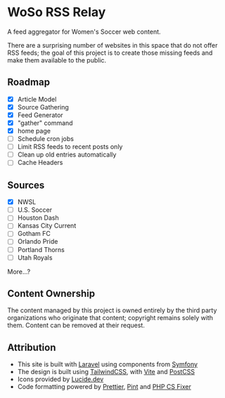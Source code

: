 # WoSo RSS Relay

A feed aggregator for Women's Soccer web content.

There are a surprising number of websites in this space that do not offer RSS feeds; the goal of this project is to create those missing feeds and make them available to the public.

## Roadmap

- [x] Article Model
- [x] Source Gathering
- [x] Feed Generator
- [x] "gather" command
- [x] home page
- [ ] Schedule cron jobs
- [ ] Limit RSS feeds to recent posts only
- [ ] Clean up old entries automatically
- [ ] Cache Headers

## Sources
- [x] NWSL
- [ ] U.S. Soccer
- [ ] Houston Dash
- [ ] Kansas City Current
- [ ] Gotham FC
- [ ] Orlando Pride
- [ ] Portland Thorns
- [ ] Utah Royals

More...?

## Content Ownership

The content managed by this project is owned entirely by the third party organizations who originate that content; copyright remains solely with them. Content can be removed at their request.

## Attribution

- This site is built with [Laravel](https://laravel.com/) using components from [Symfony](https://symfony.com/)
- The design is built using [TailwindCSS](https://tailwindcss.com), with [Vite](https://vite.dev/) and [PostCSS](https://postcss.org/)
- Icons provided by [Lucide.dev](https://lucide.dev/)
- Code formatting powered by [Prettier](https://prettier.io/), [Pint](https://laravel.com/docs/11.x/pint) and [PHP CS Fixer](https://github.com/PHP-CS-Fixer/PHP-CS-Fixer)
